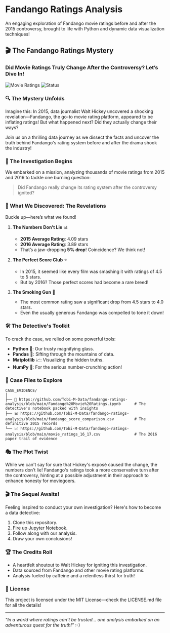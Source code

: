 # Fandango Ratings Analysis
An engaging exploration of Fandango movie ratings before and after the 2015 controversy, brought to life with Python and dynamic data visualization techniques!

## 🎬 The Fandango Ratings Mystery

### Did Movie Ratings Truly Change After the Controversy? Let’s Dive In!

![Movie Ratings](https://img.shields.io/badge/Analysis-Python-blue)
![Status](https://img.shields.io/badge/Status-Completed-success)

### 🔍 The Mystery Unfolds

Imagine this: In 2015, data journalist Walt Hickey uncovered a shocking revelation—Fandango, the go-to movie rating platform, appeared to be inflating ratings! But what happened next? Did they actually change their ways?

Join us on a thrilling data journey as we dissect the facts and uncover the truth behind Fandango's rating system before and after the drama shook the industry!

### 🎯 The Investigation Begins

We embarked on a mission, analyzing thousands of movie ratings from 2015 and 2016 to tackle one burning question:
> Did Fandango really change its rating system after the controversy ignited?

### 🔮 What We Discovered: The Revelations

Buckle up—here’s what we found!

1. **The Numbers Don't Lie** 📊
   - **2015 Average Rating**: 4.09 stars
   - **2016 Average Rating**: 3.89 stars
   - That’s a jaw-dropping **5% drop**! Coincidence? We think not!

2. **The Perfect Score Club** ⭐
   - In 2015, it seemed like every film was smashing it with ratings of 4.5 to 5 stars.
   - But by 2016? Those perfect scores had become a rare breed!

3. **The Smoking Gun** 🔫
   - The most common rating saw a significant drop from 4.5 stars to 4.0 stars.
   - Even the usually generous Fandango was compelled to tone it down!

### 🛠️ The Detective's Toolkit

To crack the case, we relied on some powerful tools:
- **Python** 🐍: Our trusty magnifying glass.
- **Pandas** 🐼: Sifting through the mountains of data.
- **Matplotlib** 📈: Visualizing the hidden truths.
- **NumPy** 🔢: For the serious number-crunching action!

### 📂 Case Files to Explore

```
CASE_EVIDENCE/
│
├── 🔎 https://github.com/Tobi-M-Data/fandango-ratings-analysis/blob/main/Fandango%20Movie%20Ratings.ipynb      # The detective's notebook packed with insights
├── 📊 https://github.com/Tobi-M-Data/fandango-ratings-analysis/blob/main/fandango_score_comparison.csv         # The definitive 2015 records
└── 📈 https://github.com/Tobi-M-Data/fandango-ratings-analysis/blob/main/movie_ratings_16_17.csv               # The 2016 paper trail of evidence
```

### 🎭 The Plot Twist

While we can't say for sure that Hickey's exposé caused the change, the numbers don’t lie! Fandango's ratings took a more conservative turn after the controversy, hinting at a possible adjustment in their approach to enhance honesty for moviegoers.

### 🎬 The Sequel Awaits!

Feeling inspired to conduct your own investigation? Here's how to become a data detective:
1. Clone this repository.
2. Fire up Jupyter Notebook.
3. Follow along with our analysis.
4. Draw your own conclusions!

### 🏆 The Credits Roll

- A heartfelt shoutout to Walt Hickey for igniting this investigation.
- Data sourced from Fandango and other movie rating platforms.
- Analysis fueled by caffeine and a relentless thirst for truth!

### 📜 License

This project is licensed under the MIT License—check the LICENSE.md file for all the details!

---

*"In a world where ratings can't be trusted… one analysis embarked on an adventurous quest for the truth!"* :-)
